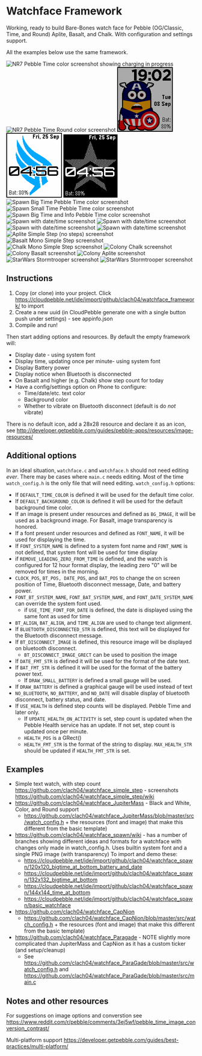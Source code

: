 Watchface Framework
===================

Working, ready to build Bare-Bones watch face for Pebble (OG/Classic, Time, and Round) Aplite, Basalt, and Chalk. With configuration and settings support.

All the examples below use the same framework.

<img src="https://raw.githubusercontent.com/clach04/watchface_JupiterMass/master/screenshots/basalt_charging.png" alt="NR7 Pebble Time color screenshot showing charging in progress"> 
<img src="https://raw.githubusercontent.com/clach04/watchface_JupiterMass/master/screenshots/chalk_round.png" alt="NR7 Pebble Time Round color screenshot">
<img src="https://raw.githubusercontent.com/clach04/watchface_CapNion/master/screenshots/basalt_emu_screenshot_001.png" alt="Capinion Pebble Time color screenshot">
<img src="https://raw.githubusercontent.com/clach04/watchface_Paragade/master/screenshots/basalt_paragon_001.png" alt="Paragade Pebble Time color screenshot">
<img src="https://raw.githubusercontent.com/clach04/watchface_Paragade/master/screenshots/aplite_renegade_001.png" alt="Paragade Original Pebble Mono screenshot">
<img src="https://raw.githubusercontent.com/wiki/clach04/watchface_spawn/images/132x132_bigtime_at_bottom.png" alt="Spawn Big Time  Pebble Time color screenshot">
<img src="https://raw.githubusercontent.com/wiki/clach04/watchface_spawn/images/144x144_time_at_bottom.png" alt="Spawn Small Time  Pebble Time color screenshot">
<img src="https://raw.githubusercontent.com/wiki/clach04/watchface_spawn/images/basic_watchface.png" alt="Spawn Big Time and Info  Pebble Time color screenshot">
<img src="https://raw.githubusercontent.com/wiki/clach04/watchface_spawn/images/120x120_spawn_battery_text_and_date.png" alt="Spawn with date/time screenshot">
<img src="https://raw.githubusercontent.com/wiki/clach04/watchface_spawn/images/120x120_spawn_battery_drawn_and_date.png" alt="Spawn with date/time screenshot">
<img src="https://raw.githubusercontent.com/wiki/clach04/watchface_spawn/images/120x120_spawn_battery_text_and_date_bw.png" alt="Spawn with date/time screenshot">
<img src="https://raw.githubusercontent.com/wiki/clach04/watchface_spawn/images/120x120_spawn_battery_text_and_date_br.png" alt="Spawn with date/time screenshot">
<img src="https://raw.githubusercontent.com/wiki/clach04/watchface_simple_step/screenshots/aplite_no_step_count.png" alt="Aplite Simple Step (no steps) screenshot">
<img src="https://raw.githubusercontent.com/wiki/clach04/watchface_simple_step/screenshots/mono_step_count.png" alt="Basalt Mono Simple Step screenshot">
<img src="https://raw.githubusercontent.com/wiki/clach04/watchface_simple_step/screenshots/mono_chalk_step_count.png" alt="Chalk Mono Simple Step screenshot">
<img src="https://raw.githubusercontent.com/wiki/clach04/watchface_colony/images/180x180_chalk.png" alt="Colony Chalk screenshot">
<img src="https://raw.githubusercontent.com/wiki/clach04/watchface_colony/images/132x132_basalt.png" alt="Colony Basalt screenshot">
<img src="https://raw.githubusercontent.com/wiki/clach04/watchface_colony/images/132x132_aplite.png" alt="Colony Aplite screenshot">
<img src="https://raw.githubusercontent.com/wiki/clach04/watchface_storm_trooper/screenshots/vector_outline_white.png" alt="StarWars Stormtrooper screenshot">
<img src="https://raw.githubusercontent.com/wiki/clach04/watchface_storm_trooper/screenshots/vector_opaque_black.png" alt="StarWars Stormtrooper screenshot">


Instructions
------------

  1. Copy (or clone) into your project. Click https://cloudpebble.net/ide/import/github/clach04/watchface_framework/ to import
  2. Create a new uuid (in CloudPebble generate one with a single button push under settings) - see appinfo.json
  3. Compile and run!

Then start adding options and resources. By default the empty framework will:

  * Display date - using system font
  * Display time, updating once per minute- using system font
  * Display Battery power
  * Display notice when Bluetooth is disconnected
  * On Basalt and higher (e.g. Chalk) show step count for today
  * Have a config/settings option on Phone to configure:
      * Time/date/etc. text color
      * Background color
      * Whether to vibrate on Bluetooth disconnect (default is do *not* vibrate)

There is no default icon, add a 28x28 resource and declare it as an icon, see http://developer.getpebble.com/guides/pebble-apps/resources/image-resources/

Additional options
------------------

In an ideal situation, `watchface.c` and `watchface.h` should not need editing *ever*. There may be cases where `main.c` needs editing. Most of the time `watch_config.h` is the only file that will need editing. `watch_config.h` options:

  * If `DEFAULT_TIME_COLOR` is defined it will be used for the default time color.
  * If `DEFAULT_BACKGROUND_COLOR` is defined it will be used for the default background time color.
  * If an image is present under resources and defined as `BG_IMAGE`, it will be used as a background image. For Basalt, image transparency is honored.
  * If a font  present under resources and  defined as `FONT_NAME`, it will be used for displaying the time.
  * If `FONT_SYSTEM_NAME` is defined to a system font name and `FONT_NAME` is not defined, that system font will be used for time display
  * if `REMOVE_LEADING_ZERO_FROM_TIME` is defined, and the watch is configured for 12 hour format display, the leading zero "0" will be removed for times in the morning.
  * `CLOCK_POS`, `BT_POS, DATE_POS`, and `BAT_POS` to change the on screen position of Time, Bluetooth disconnect message, Date, and battery power.
  * `FONT_BT_SYSTEM_NAME`, `FONT_BAT_SYSTEM_NAME`, and `FONT_DATE_SYSTEM_NAME` can override the system font used.
      * if `USE_TIME_FONT_FOR_DATE` is defined, the date is displayed using the same font as used for time
  * `BT_ALIGN`, `BAT_ALIGN`, and `TIME_ALIGN` are used to change text alignment.
  * If `BLUETOOTH_DISCONNECTED_STR` is defined, this text will be displayed for the Bluetooth disconnect message.
  * If `BT_DISCONNECT_IMAGE` is defined, this resource image will be displayed on bluetooth disconnect.
      * `BT_DISCONNECT_IMAGE_GRECT` can be used to position the image
  * If `DATE_FMT_STR` is defined it will be used for the format of the date text.
  * If `BAT_FMT_STR` is defined it will be used for the format of the battery power text.
      * If `DRAW_SMALL_BATTERY` is defined a small gauge will be used.
  * If `DRAW_BATTERY` is defined a graphical gauge will be used instead of text
  * `NO_BLUETOOTH`, `NO_BATTERY`, and `NO_DATE` will disable display of bluetooth disconnect, battery status, and date.
  * If `USE_HEALTH` is defined step counts will be displayed. Pebble Time and later only.
      * If `UPDATE_HEALTH_ON_ACTIVITY` is set, step count is updated when the Pebble Health service has an update. If not set, step count is updated once per minute.
      * `HEALTH_POS` is a GRect()
      * `HEALTH_FMT_STR` is the format of the string to display. `MAX_HEALTH_STR` should be updated if `HEALTH_FMT_STR` is set.

Examples
--------

  * Simple text watch, with step count https://github.com/clach04/watchface_simple_step - screenshots https://github.com/clach04/watchface_simple_step/wiki
  * https://github.com/clach04/watchface_JupiterMass - Black and White, Color, and Round support
      * https://github.com/clach04/watchface_JupiterMass/blob/master/src/watch_config.h + the resources (font and image) that make this different from the basic template)
  * https://github.com/clach04/watchface_spawn/wiki - has a number of branches showing different ideas and formats for a watchface with changes only made in watch_config.h. Uses builtin system font and a single PNG image (with transparency) To import and demo these:
      * https://cloudpebble.net/ide/import/github/clach04/watchface_spawn/120x120_bigtime_at_bottom_battery_and_date
      * https://cloudpebble.net/ide/import/github/clach04/watchface_spawn/132x132_bigtime_at_bottom
      * https://cloudpebble.net/ide/import/github/clach04/watchface_spawn/144x144_time_at_bottom
      * https://cloudpebble.net/ide/import/github/clach04/watchface_spawn/basic_watchface
  * https://github.com/clach04/watchface_CapNion
      * https://github.com/clach04/watchface_CapNion/blob/master/src/watch_config.h + the resources (font and image) that make this different from the basic template)
  * https://github.com/clach04/watchface_Paragade - NOTE slightly more complicated than JupiterMass and CapNion as it has a custom ticker (and setup/cleanup)
      * See https://github.com/clach04/watchface_ParaGade/blob/master/src/watch_config.h and https://github.com/clach04/watchface_ParaGade/blob/master/src/main.c

Notes and other resources
-------------------------

For suggestions on image options and converstion see https://www.reddit.com/r/pebble/comments/3ej5wf/pebble_time_image_conversion_contrast/

Multi-platform support https://developer.getpebble.com/guides/best-practices/multi-platform/
